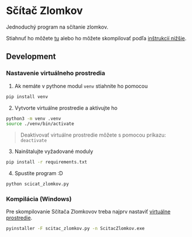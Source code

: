 # Sčítač Zlomkov

Jednoduchý program na sčítanie zlomkov.

Stiahnuť ho môžete [tu](https://www.google.com) alebo
ho môžete skompilovať podľa [inštrukcií nižšie](#kompilácia-windows).

## Development

### Nastavenie virtuálneho prostredia

1. Ak nemáte v pythone modul `venv` stiahnite ho pomocou

```sh
pip install venv
```

2. Vytvorte virtuálne prostredie a aktivujte ho

```sh
python3 -m venv .venv
source ./venv/bin/activate
```

> Deaktivovať virtuálne prostredie môžete s pomocou príkazu: `deactivate`

3. Nainštalujte vyžadované moduly

```sh
pip install -r requirements.txt
```

4. Spustite program :D

```sh
python scicat_zlomkov.py
```

### Kompilácia (Windows)

Pre skompilovanie Sčítača Zlomkovov treba najprv nastaviť [virtuálne prostredie](#nastavenie-virtuálneho-prostredia).

```sh
pyinstaller -F scitac_zlomkov.py -n ScitacZlomkov.exe 
```
